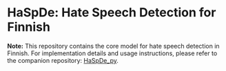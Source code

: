 # HaSpDe: Hate Speech Detection for Finnish

**Note:** This repository contains the core model for hate speech detection in Finnish. For implementation details and usage instructions, please refer to the companion repository: [HaSpDe_py](https://github.com/botsarefuture/HaSpDe_py).

